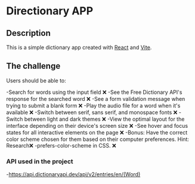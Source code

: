 # Directionary APP

## Description

This is a simple dictionary app created with [React](https://reactjs.org/) and [Vite](https://vitejs.dev/).

## The challenge
Users should be able to:

-Search for words using the input field ❌
-See the Free Dictionary API's response for the searched word ❌
-See a form validation message when trying to submit a blank form ❌
-Play the audio file for a word when it's available ❌
-Switch between serif, sans serif, and monospace fonts ❌
-Switch between light and dark themes ❌
-View the optimal layout for the interface depending on their device's screen size ❌
-See hover and focus states for all interactive elements on the page ❌
-Bonus: Have the correct color scheme chosen for them based on their computer preferences. Hint: Research❌
-prefers-color-scheme in CSS. ❌

### API used in the project

-https://api.dictionaryapi.dev/api/v2/entries/en/(Word)